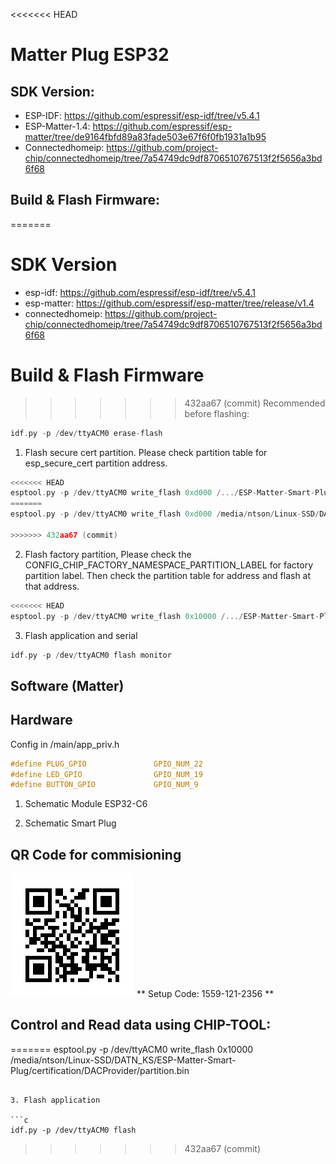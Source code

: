 <<<<<<< HEAD
# Matter Plug ESP32
## SDK Version:
- ESP-IDF: https://github.com/espressif/esp-idf/tree/v5.4.1
- ESP-Matter-1.4: https://github.com/espressif/esp-matter/tree/de9164fbfd89a83fade503e67f6f0fb1931a1b95
- Connectedhomeip: https://github.com/project-chip/connectedhomeip/tree/7a54749dc9df8706510767513f2f5656a3bd6f68

## Build & Flash Firmware:
=======
# SDK Version
- esp-idf: https://github.com/espressif/esp-idf/tree/v5.4.1
- esp-matter: https://github.com/espressif/esp-matter/tree/release/v1.4
- connectedhomeip: https://github.com/project-chip/connectedhomeip/tree/7a54749dc9df8706510767513f2f5656a3bd6f68

# Build & Flash Firmware

>>>>>>> 432aa67 (commit)
Recommended before flashing:
```c
idf.py -p /dev/ttyACM0 erase-flash
```

1. Flash secure cert partition. Please check partition table for esp_secure_cert partition address.

```c
<<<<<<< HEAD
esptool.py -p /dev/ttyACM0 write_flash 0xd000 /.../ESP-Matter-Smart-Plug/certification/DACProvider/esp_secure_cert.bin
=======
esptool.py -p /dev/ttyACM0 write_flash 0xd000 /media/ntson/Linux-SSD/DATN_KS/ESP-Matter-Smart-Plug/certification/DACProvider/esp_secure_cert.bin

>>>>>>> 432aa67 (commit)
```
2. Flash factory partition, Please check the CONFIG_CHIP_FACTORY_NAMESPACE_PARTITION_LABEL for factory partition label. Then check the partition table for address and flash at that address.

```c
<<<<<<< HEAD
esptool.py -p /dev/ttyACM0 write_flash 0x10000 /.../ESP-Matter-Smart-Plug/certification/DACProvider/partition.bin
```

3. Flash application and serial

```c
idf.py -p /dev/ttyACM0 flash monitor
```

## Software (Matter)
## Hardware
Config in /main/app_priv.h
```c
#define PLUG_GPIO               GPIO_NUM_22
#define LED_GPIO                GPIO_NUM_19
#define BUTTON_GPIO             GPIO_NUM_9
```
1. Schematic Module ESP32-C6

2. Schematic Smart Plug

## QR Code for commisioning
![qrcode.png](./certification/DACProvider/qrcode.png)
** Setup Code: 1559-121-2356 **
## Control and Read data using CHIP-TOOL:
=======
esptool.py -p /dev/ttyACM0 write_flash 0x10000 /media/ntson/Linux-SSD/DATN_KS/ESP-Matter-Smart-Plug/certification/DACProvider/partition.bin
```

3. Flash application

```c
idf.py -p /dev/ttyACM0 flash
```
>>>>>>> 432aa67 (commit)
